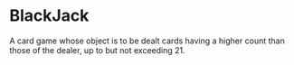 # BlackJack
A card game whose object is to be dealt cards having a higher count than those of the dealer, up to but not exceeding 21.
